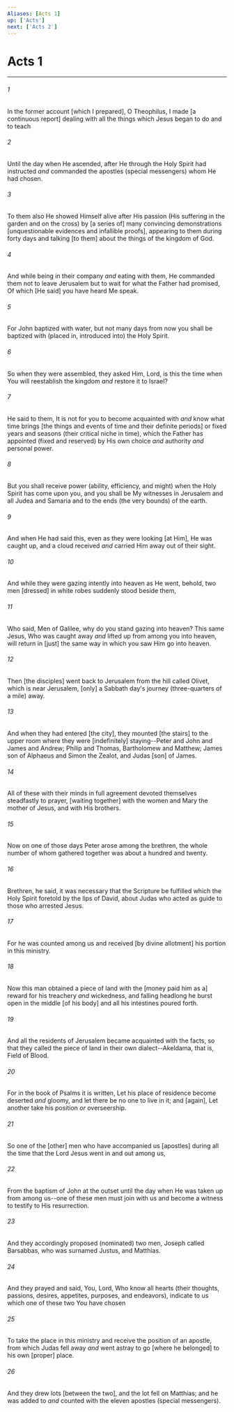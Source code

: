 ```yaml
---
Aliases: [Acts 1]
up: ['Acts']
next: ['Acts 2']
---
```

# Acts 1

***














###### 1 






In the former account [which I prepared], O Theophilus, I made [a continuous report] dealing with all the things which Jesus began to do and to teach 













###### 2 






Until the day when He ascended, after He through the Holy Spirit had instructed _and_ commanded the apostles (special messengers) whom He had chosen. 













###### 3 






To them also He showed Himself alive after His passion (His suffering in the garden and on the cross) by [a series of] many convincing demonstrations [unquestionable evidences and infallible proofs], appearing to them during forty days and talking [to them] about the things of the kingdom of God. 













###### 4 






And while being in their company _and_ eating with them, He commanded them not to leave Jerusalem but to wait for what the Father had promised, Of which [He said] you have heard Me speak. 













###### 5 






For John baptized with water, but not many days from now you shall be baptized with (placed in, introduced into) the Holy Spirit. 













###### 6 






So when they were assembled, they asked Him, Lord, is this the time when You will reestablish the kingdom _and_ restore it to Israel? 













###### 7 






He said to them, It is not for you to become acquainted with _and_ know what time brings [the things and events of time and their definite periods] or fixed years and seasons (their critical niche in time), which the Father has appointed (fixed and reserved) by His own choice _and_ authority _and_ personal power. 













###### 8 






But you shall receive power (ability, efficiency, and might) when the Holy Spirit has come upon you, and you shall be My witnesses in Jerusalem and all Judea and Samaria and to the ends (the very bounds) of the earth. 













###### 9 






And when He had said this, even as they were looking [at Him], He was caught up, and a cloud received _and_ carried Him away out of their sight. 













###### 10 






And while they were gazing intently into heaven as He went, behold, two men [dressed] in white robes suddenly stood beside them, 













###### 11 






Who said, Men of Galilee, why do you stand gazing into heaven? This same Jesus, Who was caught away _and_ lifted up from among you into heaven, will return in [just] the same way in which you saw Him go into heaven. 













###### 12 






Then [the disciples] went back to Jerusalem from the hill called Olivet, which is near Jerusalem, [only] a Sabbath day's journey (three-quarters of a mile) away. 













###### 13 






And when they had entered [the city], they mounted [the stairs] to the upper room where they were [indefinitely] staying--Peter and John and James and Andrew; Philip and Thomas, Bartholomew and Matthew; James son of Alphaeus and Simon the Zealot, and Judas [son] of James. 













###### 14 






All of these with their minds in full agreement devoted themselves steadfastly to prayer, [waiting together] with the women and Mary the mother of Jesus, and with His brothers. 













###### 15 






Now on one of those days Peter arose among the brethren, the whole number of whom gathered together was about a hundred and twenty. 













###### 16 






Brethren, he said, it was necessary that the Scripture be fulfilled which the Holy Spirit foretold by the lips of David, about Judas who acted as guide to those who arrested Jesus. 













###### 17 






For he was counted among us and received [by divine allotment] his portion in this ministry. 













###### 18 






Now this man obtained a piece of land with the [money paid him as a] reward for his treachery _and_ wickedness, and falling headlong he burst open in the middle [of his body] and all his intestines poured forth. 













###### 19 






And all the residents of Jerusalem became acquainted with the facts, so that they called the piece of land in their own dialect--Akeldama, that is, Field of Blood. 













###### 20 






For in the book of Psalms it is written, Let his place of residence become deserted _and_ gloomy, and let there be no one to live in it; and [again], Let another take his position _or_ overseership. 













###### 21 






So one of the [other] men who have accompanied us [apostles] during all the time that the Lord Jesus went in and out among us, 













###### 22 






From the baptism of John at the outset until the day when He was taken up from among us--one of these men must join with us and become a witness to testify to His resurrection. 













###### 23 






And they accordingly proposed (nominated) two men, Joseph called Barsabbas, who was surnamed Justus, and Matthias. 













###### 24 






And they prayed and said, You, Lord, Who know all hearts (their thoughts, passions, desires, appetites, purposes, and endeavors), indicate to us which one of these two You have chosen 













###### 25 






To take the place in this ministry and receive the position of an apostle, from which Judas fell away _and_ went astray to go [where he belonged] to his own [proper] place. 













###### 26 






And they drew lots [between the two], and the lot fell on Matthias; and he was added to _and_ counted with the eleven apostles (special messengers).
